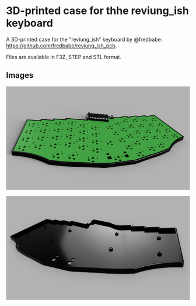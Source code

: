 # 3D-printed case for thhe reviung_ish keyboard

A 3D-printed case for the "reviung_ish" keyboard by @fredbabe: <https://github.com/fredbabe/reviung_ish_pcb>.

Files are available in F3Z, STEP and STL format.

## Images

![Case with PCB](images/case_with_pcb.png)

![Case without PCB](images/case_without_pcb.png)
